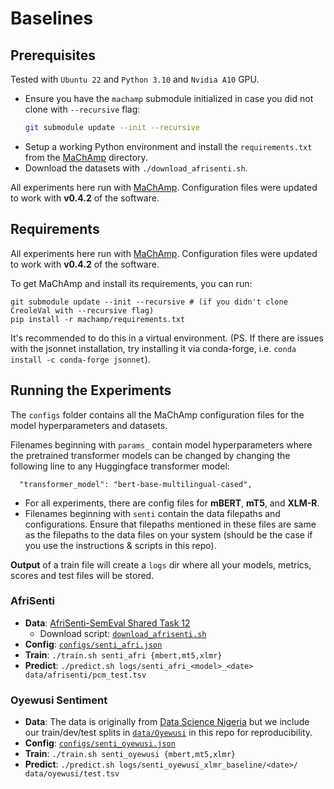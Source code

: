 # Baselines


## Prerequisites
Tested with `Ubuntu 22` and `Python 3.10` and `Nvidia A10` GPU.
- Ensure you have the `machamp` submodule initialized in case you did not clone with `--recursive` flag:
  ```bash
  git submodule update --init --recursive
  ```
- Setup a working Python environment and install the `requirements.txt` from the [MaChAmp](..) directory.
- Download the datasets with `./download_afrisenti.sh`.

All experiments here run with [MaChAmp](https://github.com/machamp-nlp/machamp.git). Configuration files were updated to work with **v0.4.2** of the software.


## Requirements
All experiments here run with [MaChAmp](https://github.com/machamp-nlp/machamp.git).  Configuration files were updated to work with **v0.4.2** of the software.

To get MaChAmp and install its requirements, you can run:

```
git submodule update --init --recursive # (if you didn't clone CreoleVal with --recursive flag)
pip install -r machamp/requirements.txt
```

It's recommended to do this in a virtual environment.  (PS. If there are issues with the jsonnet installation, try installing it via conda-forge, i.e. `conda install -c conda-forge jsonnet`).


## Running the Experiments
The `configs` folder contains all the MaChAmp configuration files for the model hyperparameters and datasets.

Filenames beginning with `params_` contain model hyperparameters where the pretrained transformer models can be changed by changing the following line to any Huggingface transformer model:
  ```
    "transformer_model": "bert-base-multilingual-cased",
  ```
  - For all experiments, there are config files for **mBERT**, **mT5**, and **XLM-R**.
  - Filenames beginning with `senti` contain the data filepaths and configurations. Ensure that filepaths mentioned in these files are same as the filepaths to the data files on your system (should be the case if you use the instructions & scripts in this repo).

**Output** of a train file will create a `logs` dir where all your models, metrics, scores and test files will be stored.


### AfriSenti

- **Data**: [AfriSenti-SemEval Shared Task 12](https://github.com/afrisenti-semeval/afrisent-semeval-2023)
  - Download script: [`download_afrisenti.sh`](download_afrisenti.sh)
- **Config**: [`configs/senti_afri.json`](configs/senti_afri.json)
- **Train**: `./train.sh senti_afri {mbert,mt5,xlmr}`
- **Predict**: `./predict.sh logs/senti_afri_<model>_<date> data/afrisenti/pcm_test.tsv`

### Oyewusi Sentiment

- **Data**: The data is originally from [Data Science Nigeria](https://github.com/DataScienceNigeria/Research-Papers-by-Data-Science-Nigeria/tree/master/Semantic%20Enrichment%20of%20Nigerian%20Pidgin%20English%20for%20Contextual%20Sentiment%20Classification) but we include our train/dev/test splits in [`data/Oyewusi`](data/Oyewusi) in this repo for reproducibility. 
- **Config**: [`configs/senti_oyewusi.json`](configs/senti_oyewusi.json)
- **Train**: `./train.sh senti_oyewusi {mbert,mt5,xlmr}`
- **Predict**: `./predict.sh logs/senti_oyewusi_xlmr_baseline/<date>/ data/oyewusi/test.tsv`